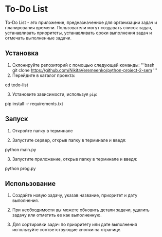 # To-Do List

To-Do List - это приложение, предназначенное для организации задач и планирования времени. Пользователи могут создавать список задач, 
устанавливать приоритеты, устанавливать сроки выполнения задач и отмечать выполненные задачи.

## Установка

1. Склонируйте репозиторий с помощью следующей команды:
'''bash
git clone https://github.com/NikitaVeremeenko/python-project-2-sem
'''
2. Перейдите в каталог проекта:

  cd todo-list

3. Установите зависимости, используя `pip`:

  pip install -r requirements.txt

## Запуск

1. Откройте папку в терминале 

2. Запустите сервер, открыв папку в терминале и введя:

  python main.py

3. Запустите приложение, открыв папку в терминале и введя:

  python prog.py


## Использование

1. Создайте новую задачу, указав название, приоритет и дату выполнения.

2. При необходимости вы можете обновить детали задачи, удалить задачу или отметить ее как выполненную.

3. Для сортировки задач по приоритету или дате выполнения используйте соответствующие кнопки на странице.
